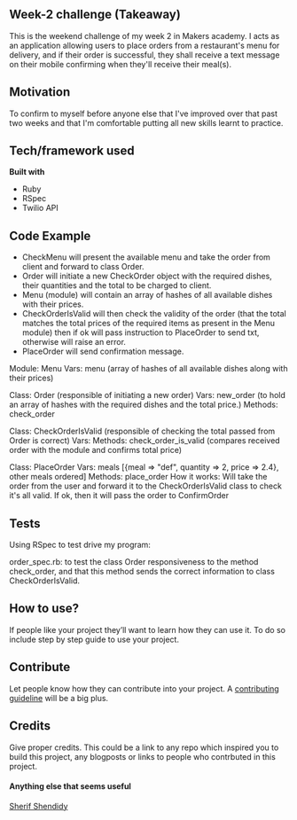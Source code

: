 ## Week-2 challenge (Takeaway)
This is the weekend challenge of my week 2 in Makers academy. I acts as an application allowing users to place orders from a restaurant's menu for delivery, and if their order is successful, they shall receive a text message on their mobile confirming when they'll receive their meal(s).

## Motivation
To confirm to myself before anyone else that I've improved over that past two weeks and that I'm comfortable putting all new skills learnt to practice.

## Tech/framework used

<b>Built with</b>
- Ruby
- RSpec
- Twilio API

## Code Example

- CheckMenu will present the available menu and take the order from client and forward to class Order.
- Order will initiate a new CheckOrder object with the required dishes, their quantities and the total to be charged to client.
- Menu (module) will contain an array of hashes of all available dishes with their prices.
- CheckOrderIsValid will then check the validity of the order (that the total matches the total prices of the required items as present in the Menu module) then if ok will pass instruction to PlaceOrder to send txt, otherwise will raise an error.
- PlaceOrder will send confirmation message.


Module: Menu
Vars: menu (array of hashes of all available dishes along with their prices)

Class: Order (responsible of initiating a new order)
Vars: new_order (to hold an array of hashes with the required dishes and the total price.)
Methods: check_order

Class: CheckOrderIsValid (responsible of checking the total passed from Order is correct)
Vars:
Methods: check_order_is_valid (compares received order with the module and confirms total price)

Class: PlaceOrder
Vars: meals [{meal => "def", quantity => 2, price => 2.4}, other meals ordered]
Methods: place_order
How it works: Will take the order from the user and forward it to the CheckOrderIsValid class to check it's all valid. If ok, then it will pass the order to ConfirmOrder

## Tests
Using RSpec to test drive my program:

order_spec.rb: to test the class Order responsiveness to the method check_order, and that this method sends the correct information to class CheckOrderIsValid.

## How to use?
If people like your project they’ll want to learn how they can use it. To do so include step by step guide to use your project.

## Contribute

Let people know how they can contribute into your project. A [contributing guideline](https://github.com/zulip/zulip-electron/blob/master/CONTRIBUTING.md) will be a big plus.

## Credits
Give proper credits. This could be a link to any repo which inspired you to build this project, any blogposts or links to people who contrbuted in this project.

#### Anything else that seems useful


[Sherif Shendidy]()
